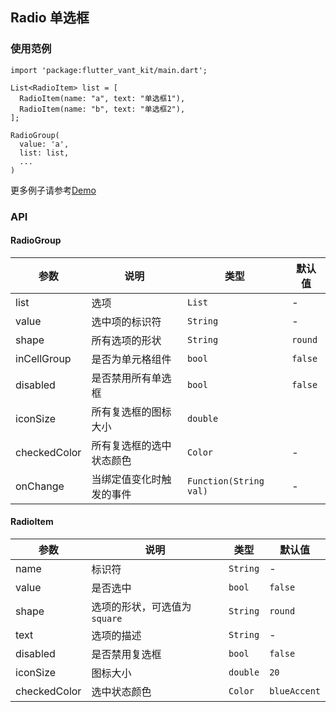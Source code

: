 ## Radio 单选框

### 使用范例

```
import 'package:flutter_vant_kit/main.dart';

List<RadioItem> list = [
  RadioItem(name: "a", text: "单选框1"),
  RadioItem(name: "b", text: "单选框2"),
];

RadioGroup(
  value: 'a',
  list: list,
  ...
)
```

更多例子请参考[Demo](../example/lib/routes/demoRadio.dart)

### API

#### RadioGroup

| 参数  | 说明  | 类型  | 默认值  |
| ------------ | ------------ | ------------ | ------------ |
| list | 选项 | `List` | - |
| value | 选中项的标识符 | `String` | - |
| shape | 所有选项的形状 | `String` | `round` |
| inCellGroup | 是否为单元格组件 | `bool` | `false` |
| disabled | 是否禁用所有单选框 | `bool` | `false` |
| iconSize | 所有复选框的图标大小 | `double` | |
| checkedColor | 所有复选框的选中状态颜色 | `Color` | - |
| onChange | 当绑定值变化时触发的事件 | `Function(String val)` | - |

#### RadioItem

| 参数  | 说明  | 类型  | 默认值  |
| ------------ | ------------ | ------------ | ------------ |
| name | 标识符 | `String` | - |
| value | 是否选中 | `bool` | `false` |
| shape | 选项的形状，可选值为`square` | `String` | `round` |
| text | 选项的描述 | `String` | - |
| disabled | 是否禁用复选框 | `bool` | `false` |
| iconSize | 图标大小 | `double` | `20` |
| checkedColor | 选中状态颜色 | `Color` | `blueAccent` |
